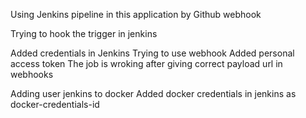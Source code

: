 Using Jenkins pipeline in this application by Github webhook

Trying to hook the trigger in jenkins

Added credentials in Jenkins
Trying to use webhook
Added personal access token
The job is wroking after giving correct payload url in webhooks

Adding user jenkins to docker 
Added docker credentials in jenkins as docker-credentials-id
